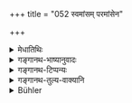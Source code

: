 +++
title = "052 स्वमांसम् परमांसेन"

+++

<details><summary>मेधातिथिः</summary>

अधिकपुष्ट्यर्थं यो मांसम् अश्नाति तस्येयं निन्दा । न तु रोगोत्पत्तिभयाशङ्कया । यत आह । **यो वर्धयितुम् इच्छन्तीति** । तस्याप्य् **अनभ्यर्च्य पितॄन् देवान्** । न तु रोगहेतोत्स् त्व् अर्चनम् अकुर्वतो ऽपि कथंचिद् असंभवान् न दोषः ॥ ५.५२ ॥
</details>

<details><summary>गङ्गानथ-भाष्यानुवादः</summary>

This deprecates the man who eats meat for the purposc of fattening himself, and not one who does it for averting disease. That this is so is clear from the words of the text ‘*he who seeks to increase*.’ In him also, only if he does it ‘*without worshipping the Gods and Pitṛs*.’ But if the man is ill, and recovery is not possible without eating meat, then there would be no harm, even if the said worshipping were not done.—(52).
</details>

<details><summary>गङ्गानथ-टिप्पन्यः</summary>

“In the Mahābhārata (13.114.14) this verse is ascribed to
Nārada.”—Hopkins.

This verse is quoted in *Vīramitrodaya* (Āhnika, p. 531);—and in
*Smṛtisāroddhāra* (p. 301).
</details>

<details><summary>गङ्गानथ-तुल्य-वाक्यानि</summary>

*Mahābhārata* (13.115.14, 36) (116.11).—(Reproduces Manu, the second
line reading as ‘*Nāradaḥ prāha dharmātmā niyatam sovasīdati* under 14;
and under 36, the second line reading as ‘*udvignavāso vasati yatra
yatrābhijāyate*’ and under 116.16, the second line reading as ‘*nāsti
kṣudratarastasmāt sa nṛśaṃsataro naraḥ*.’)

*Viṣṇu* (51.76).—(Same as Manu.)

*Yājñavalkya* (1.181).—(See above, under 47.)
</details>

<details><summary>Bühler</summary>

052	There is no greater sinner than that (man) who, though not worshipping the gods or the manes, seeks to increase (the bulk of) his own flesh by the flesh of other (beings).
</details>
